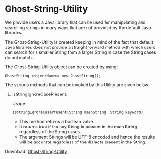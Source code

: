 # Ghost-String-Utility

We provide users a Java library that can be used for manipulating and searching strings in many ways that are not provided by the default Java libraries. 

The Ghost-String-Utility is created keeping in mind of the fact that default Java libraries does not provide a straight forward method with which users can search for a smaller String from a larger String in case the String cases do not match. 

The Ghost-String-Utility object can be created by using:

```
GhostString <objectName>= new GhostString();
```   


The various methods that can be invoked by this Utility are given below.

1. isStringIgnoreCasePresent:
   
   Usage:
   ```
   isStringIgnoreCasePresent(String mainString, String keyword)
   ```
   - This method returns a boolean value. 
   - It returns true if the key String is present in the main String regardless of the String cases.
   - The argument Strings will be UTF-8 encoded and hence the results will be accurate regardless of the dialects present in the String.
   
   
Download: [Ghost-String-Utility](https://github.com/Fury-MorningStar/String-Finder/raw/main/GhostStringUtility.jar)
